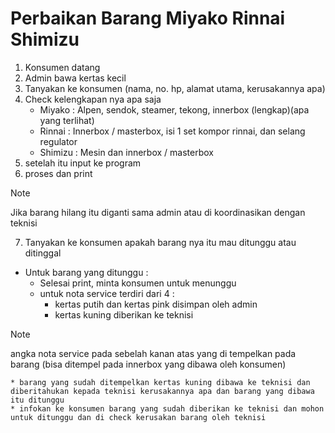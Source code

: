 # Perbaikan Barang Miyako Rinnai Shimizu
1. Konsumen datang
2. Admin bawa kertas kecil
3. Tanyakan ke konsumen (nama, no. hp, alamat utama, kerusakannya apa)
4. Check kelengkapan nya apa saja 
   * Miyako : Alpen, sendok, steamer, tekong, innerbox (lengkap)(apa yang terlihat)
   * Rinnai : Innerbox / masterbox, isi 1 set kompor rinnai, dan selang regulator
   * Shimizu : Mesin dan innerbox / masterbox
5. setelah itu input ke program
6. proses dan print

> [!NOTE]
> Jika barang hilang itu diganti sama admin atau di koordinasikan dengan teknisi

7. Tanyakan ke konsumen apakah barang nya itu mau ditunggu atau ditinggal
* Untuk barang yang ditunggu :
  * Selesai print, minta konsumen untuk menunggu
  * untuk nota service terdiri dari 4 :
    * kertas putih dan kertas pink disimpan oleh admin
    * kertas kuning diberikan ke teknisi 

> [!NOTE]
> angka nota service pada sebelah kanan atas yang di tempelkan pada barang (bisa ditempel pada innerbox yang dibawa oleh konsumen)

    * barang yang sudah ditempelkan kertas kuning dibawa ke teknisi dan diberitahukan kepada teknisi kerusakannya apa dan barang yang dibawa itu ditunggu
    * infokan ke konsumen barang yang sudah diberikan ke teknisi dan mohon untuk ditunggu dan di check kerusakan barang oleh teknisi


